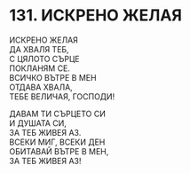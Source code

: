 # 131. ИСКРЕНО ЖЕЛАЯ  
  
ИСКРЕНО ЖЕЛАЯ  
ДА ХВАЛЯ ТЕБ,  
С ЦЯЛОТО СЪРЦЕ  
ПОКЛАНЯМ СЕ.  
ВСИЧКО ВЪТРЕ В МЕН  
ОТДАВА ХВАЛА,  
ТЕБЕ ВЕЛИЧАЯ, ГОСПОДИ!  
  
  ДАВАМ ТИ СЪРЦЕТО СИ  
  И ДУШАТА СИ,  
  ЗА ТЕБ ЖИВЕЯ АЗ.  
ВСЕКИ МИГ, ВСЕКИ ДЕН  
ОБИТАВАЙ ВЪТРЕ В МЕН,  
  ЗА ТЕБ ЖИВЕЯ АЗ!  
  
